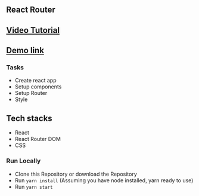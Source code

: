 ## React Router 


## [Video Tutorial](https://www.youtube.com/channel/UCKtcuEBjG-8T1HDrpuAprww)
## [Demo link ]()

### Tasks 

- Create react app
- Setup components
- Setup Router
- Style

## Tech stacks
+ React
+ React Router DOM
+ CSS

### Run Locally
+ Clone this Repository or download the Repository
+ Run `yarn install` (Assuming you have node installed, yarn ready to use)
+ Run `yarn start` 
